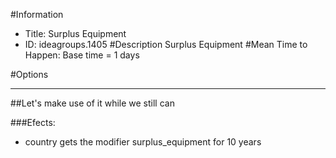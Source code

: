 #Information
 - Title: Surplus Equipment
 - ID: ideagroups.1405
#Description
Surplus Equipment
#Mean Time to Happen:
Base time = 1 days

#Options

___
##Let's make use of it while we still can

###Efects:<ul><li>country gets the modifier surplus_equipment for 10 years</li></ul>
